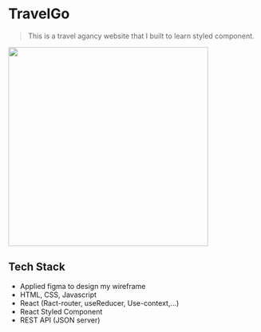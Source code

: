 # TravelGo

> This is a travel agancy website that I built to learn styled component.

<img src="./public/assets/images/travelGo.gif" width="400px"/>

## Tech Stack
- Applied figma to design my wireframe
- HTML, CSS, Javascript
- React (Ract-router, useReducer, Use-context,...)
- React Styled Component
- REST API (JSON server)

<!-- <img src="./public/assets/images/app-screenshot.png" width="600px"/> -->
